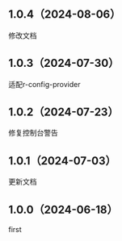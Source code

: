 ## 1.0.4（2024-08-06）
修改文档
## 1.0.3（2024-07-30）
适配r-config-provider
## 1.0.2（2024-07-23）
修复控制台警告
## 1.0.1（2024-07-03）
更新文档
## 1.0.0（2024-06-18）
first
